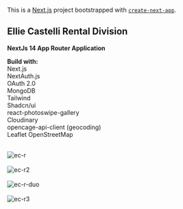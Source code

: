 This is a [Next.js](https://nextjs.org/) project bootstrapped with [`create-next-app`](https://github.com/vercel/next.js/tree/canary/packages/create-next-app).

## Ellie Castelli Rental Division

<b>NextJs 14 App Router Application</b><br />

<b>Build with:</b><br />
Next.js<br />
NextAuth.js <br />
OAuth 2.0 <br />
MongoDB <br />
Tailwind <br />
Shadcn/ui <br />
react-photoswipe-gallery<br />
Cloudinary <br />
opencage-api-client (geocoding) <br />
Leaflet OpenStreetMap <br /><br />

![ec-r](https://github.com/Noud63/elliecastelli-rental/assets/38325801/b9465b30-2760-4952-8612-0640aaf14679)<br /><br />
![ec-r2](https://github.com/Noud63/elliecastelli-rental/assets/38325801/72daf751-8190-481c-8dca-99bfbd1886fa)<br /><br />
![ec-r-duo](https://github.com/Noud63/elliecastelli-rental/assets/38325801/bd3538f6-408d-42a2-89cd-e76240743044)<br /><br />
![ec-r3](https://github.com/Noud63/elliecastelli-rental/assets/38325801/581ad4ce-bfe5-41df-87d3-26420f2f8f0c)<br /><br />